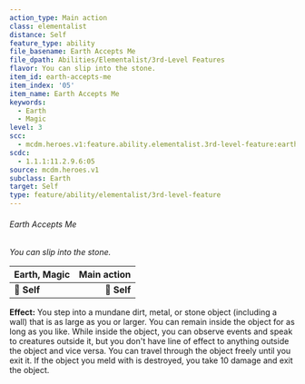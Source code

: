 ```yaml
---
action_type: Main action
class: elementalist
distance: Self
feature_type: ability
file_basename: Earth Accepts Me
file_dpath: Abilities/Elementalist/3rd-Level Features
flavor: You can slip into the stone.
item_id: earth-accepts-me
item_index: '05'
item_name: Earth Accepts Me
keywords:
  - Earth
  - Magic
level: 3
scc:
  - mcdm.heroes.v1:feature.ability.elementalist.3rd-level-feature:earth-accepts-me
scdc:
  - 1.1.1:11.2.9.6:05
source: mcdm.heroes.v1
subclass: Earth
target: Self
type: feature/ability/elementalist/3rd-level-feature
---
```


###### Earth Accepts Me

*You can slip into the stone.*

| **Earth, Magic** | **Main action** |
| ---------------- | --------------: |
| **📏 Self**      |     **🎯 Self** |

**Effect:** You step into a mundane dirt, metal, or stone object (including a wall) that is as large as you or larger. You can remain inside the object for as long as you like. While inside the object, you can observe events and speak to creatures outside it, but you don't have line of effect to anything outside the object and vice versa. You can travel through the object freely until you exit it. If the object you meld with is destroyed, you take 10 damage and exit the object.
